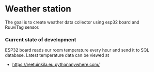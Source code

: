 # Weather station
The goal is to create weather data collector using esp32 board and RuuviTag sensor.

### Current state of development
ESP32 board reads our room temperature every hour and send it to SQL database. 
Latest temperature data can be viewed at
- [ https://reetuinkila.eu.pythonanywhere.com/ ](https://lampotila.rinkila.fi/)
